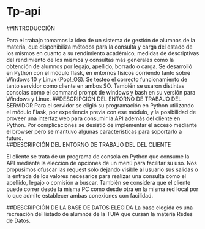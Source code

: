 # Tp-api
##INTRODUCCIÓN

Para el trabajo tomamos la idea de un sistema de gestión de alumnos de la materia, que disponibiliza métodos para la consulta y carga del estado de los mismos en cuanto a su rendimiento académico, medidas de descriptivas del rendimiento de los mismos y consultas más generales como la obtención de alumnos por legajo, apellido, borrado o carga.
Se desarrolló en Python con el módulo flask, en entornos físicos corriendo tanto sobre Windows 10 y Linux (Pop!_OS). Se testeo el correcto funcionamiento de tanto servidor como cliente en ambos SO.
También se usaron distintas consolas como el command prompt de windows y bash en su versión para Windows y Linux.
##DESCRIPCIÓN DEL ENTORNO DE TRABAJO DEL SERVIDOR
Para el servidor se eligió su programación en Python utilizando el módulo Flask, por experiencia previa con ese módulo, y la posibilidad de proveer una interfaz web para consumir la API además del cliente en Python. Por complicaciones se desistió de implementar el acceso mediante el browser pero se mantuvo algunas características para soportarlo a futuro.  
##DESCRIPCIÓN DEL ENTORNO DE TRABAJO DEL DEL CLIENTE

El cliente se trata de un programa de consola en Python que consume la API mediante la elección de opciones de un menú para facilitar su uso. 
Nos propusimos ofuscar las request solo dejando visible al usuario sus salidas o la entrada de los valores necesarios para realizar una consulta como el apellido, legajo o comisión a buscar.
También se considera que el cliente puede correr desde la misma PC como desde otra en la misma red local por lo que admite establecer ambas conexiones con facilidad.

##DESCRIPCIÓN DE LA BASE DE DATOS ELEGIDA
La base elegida es una recreación del listado de alumnos de la TUIA que cursan la materia Redes de Datos.


